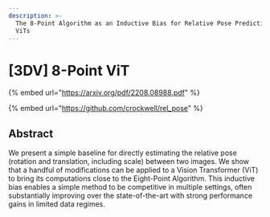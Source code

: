 ```yaml
---
description: >-
  The 8-Point Algorithm as an Inductive Bias for Relative Pose Prediction by
  ViTs
---
```


# \[3DV] 8-Point ViT

{% embed url="https://arxiv.org/pdf/2208.08988.pdf" %}

{% embed url="https://github.com/crockwell/rel_pose" %}

## Abstract

We present a simple baseline for directly estimating the relative pose (rotation and translation, including scale) between two images. We show that a handful of modifications can be applied to a Vision Transformer (ViT) to bring its computations close to the Eight-Point Algorithm. This inductive bias enables a simple method to be competitive in multiple settings, often substantially improving over the state-of-the-art with strong performance gains in limited data regimes.

